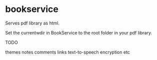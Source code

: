 bookservice
===========

Serves pdf library as html.

Set the currentwdir in BookService to the root folder in your pdf library.

TODO

  themes
  notes
  comments
  links
  text-to-speech
  encryption
  etc
